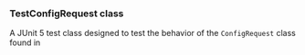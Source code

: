 ### TestConfigRequest class
A JUnit 5 test class designed to test the behavior of the `ConfigRequest` class found in 